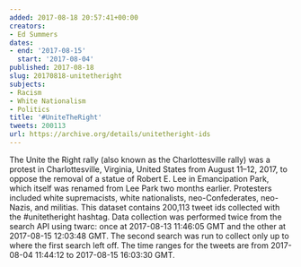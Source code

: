 ```yaml
---
added: 2017-08-18 20:57:41+00:00
creators:
- Ed Summers
dates:
- end: '2017-08-15'
  start: '2017-08-04'
published: 2017-08-18
slug: 20170818-unitetheright
subjects:
- Racism
- White Nationalism
- Politics
title: '#UniteTheRight'
tweets: 200113
url: https://archive.org/details/unitetheright-ids
---
```


The Unite the Right rally (also known as the Charlottesville rally) was a protest in Charlottesville, Virginia, United States from August 11–12, 2017, to oppose the removal of a statue of Robert E. Lee in Emancipation Park, which itself was renamed from Lee Park two months earlier. Protesters included white supremacists, white nationalists, neo-Confederates, neo-Nazis, and militias. This dataset contains 200,113 tweet ids collected with the #unitetheright hashtag. Data collection was performed twice from the search API using twarc: once at 2017-08-13 11:46:05 GMT and the other at 2017-08-15 12:03:48 GMT. The second search was run to collect only up to where the first search left off. The time ranges for the tweets are from 2017-08-04 11:44:12 to 2017-08-15 16:03:30 GMT.
